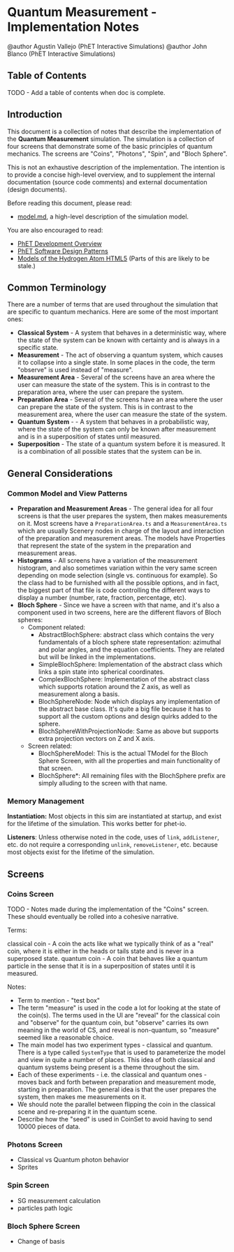 # Quantum Measurement - Implementation Notes

@author Agustin Vallejo (PhET Interactive Simulations)
@author John Blanco (PhET Interactive Simulations)

## Table of Contents

TODO - Add a table of contents when doc is complete.

## Introduction

This document is a collection of notes that describe the implementation of the **Quantum Measurement** simulation.  The
simulation is a collection of four screens that demonstrate some of the basic principles of quantum mechanics.  The
screens are "Coins", "Photons", "Spin", and "Bloch Sphere".

This is not an exhaustive description of the implementation. The intention is to provide a concise high-level overview,
and to supplement the internal documentation (source code comments) and external documentation (design documents).

Before reading this document, please read:

* [model.md](https://github.com/phetsims/quantum-measurement/blob/main/doc/model.md), a high-level description of the
simulation model.

You are also encouraged to read:

* [PhET Development Overview](https://github.com/phetsims/phet-info/blob/main/doc/phet-development-overview.md)
* [PhET Software Design Patterns](https://github.com/phetsims/phet-info/blob/main/doc/phet-software-design-patterns.md)
* [Models of the Hydrogen Atom HTML5](https://docs.google.com/document/d/1fZT_vDD8sX8nkSpTxHOyoP6-XrAIJYo44dacLIbZO14/edit?pli=1&tab=t.0) (Parts of this are likely to be stale.)

## Common Terminology

There are a number of terms that are used throughout the simulation that are specific to quantum mechanics.  Here are
some of the most important ones:

- **Classical System** - A system that behaves in a deterministic way, where the state of the system can be known with
  certainty and is always in a specific state.
- **Measurement** - The act of observing a quantum system, which causes it to collapse into a single state. In some
  places in the code, the term "observe" is used instead of "measure".
- **Measurement Area** - Several of the screens have an area where the user can measure the state of the system. This is
  in contrast to the preparation area, where the user can prepare the system.
- **Preparation Area** - Several of the screens have an area where the user can prepare the state of the system. This is
  in contrast to the measurement area, where the user can measure the state of the system.
- **Quantum System** - - A system that behaves in a probabilistic way, where the state of the system can only be known
  after measurement and is in a superposition of states until measured.
- **Superposition** - The state of a quantum system before it is measured. It is a combination of all possible states
  that the system can be in.

## General Considerations

### Common Model and View Patterns

- **Preparation and Measurement Areas** - The general idea for all four screens is that the user prepares the system,
  then makes measurements on it. Most screens have a `PreparationArea.ts` and a `MeasurementArea.ts` which are usually
  Scenery nodes in charge of the layout and interaction of the preparation and measurement areas.  The models have
  Properties that represent the state of the system in the preparation and measurement areas.
- **Histograms** - All screens have a variation of the measurement histogram, and also sometimes variation within the
  very same screen depending on mode selection (single vs. continuous for example). So the class had to be furnished
  with all the possible options, and in fact, the biggest part of that file is code controlling the different ways to
  display a number (number, rate, fraction, percentage, etc).
- **Bloch Sphere** - Since we have a screen with that name, and it's also a component used in two screens, here are the
  different flavors of Bloch spheres:
  - Component related:
    - AbstractBlochSphere: abstract class which contains the very fundamentals of a bloch sphere state representation:
      azimuthal and polar angles, and the equation coefficients. They are related but will be linked in the
      implementations.
    - SimpleBlochSphere: Implementation of the abstract class which links a spin state into spherical coordinates.
    - ComplexBlochSphere: Implementation of the abstract class which supports rotation around the Z axis, as well as
      measurement along a basis.
    - BlochSphereNode: Node which displays any implementation of the abstract base class. It's quite a big file because
      it has to support all the custom options and design quirks added to the sphere.
    - BlochSphereWithProjectionNode: Same as above but supports extra projection vectors on Z and X axis.
  - Screen related:
    - BlochSphereModel: This is the actual TModel for the Bloch Sphere Screen, with all the properties and main
      functionality of that screen.
    - BlochSphere*: All remaining files with the BlochSphere prefix are simply alluding to the screen with that name.

### Memory Management

**Instantiation:** Most objects in this sim are instantiated at startup, and exist for the lifetime of the simulation.
This works better for phet-io.

**Listeners**: Unless otherwise noted in the code, uses of `link`, `addListener`, etc. do not require a corresponding
`unlink`, `removeListener`, etc. because most objects exist for the lifetime of the simulation.

## Screens

### Coins Screen


TODO - Notes made during the implementation of the "Coins" screen. These should eventually be rolled into a cohesive
narrative.

Terms:

classical coin - A coin the acts like what we typically think of as a "real" coin, where it is either in the heads or
tails state and is never in a superposed state.
quantum coin - A coin that behaves like a quantum particle in the sense that it is in a superposition of states until
it is measured.

Notes:

- Term to mention - "test box"
- The term "measure" is used in the code a lot for looking at the state of the coin(s).  The terms used in the UI are
  "reveal" for the classical coin and "observe" for the quantum coin, but "observe" carries its own meaning in the world
  of CS, and reveal is non-quantum, so "measure" seemed like a reasonable choice.
- The main model has two experiment types - classical and quantum.  There is a type called `SystemType` that is used
to parameterize the model and view in quite a number of places.  This idea of both classical and quantum systems being
present is a theme throughout the sim.
- Each of these experiments - i.e. the classical and quantum ones - moves back and forth between preparation and
measurement mode, starting in preparation.  The general idea is that the user prepares the system, then makes me
measurements on it.
- We should note the parallel between flipping the coin in the classical scene and re-preparing it in the quantum 
  scene.
- Describe how the "seed" is used in CoinSet to avoid having to send 10000 pieces of data.

### Photons Screen

* Classical vs Quantum photon behavior
* Sprites

### Spin Screen

* SG measurement calculation
* particles path logic

### Bloch Sphere Screen

* Change of basis